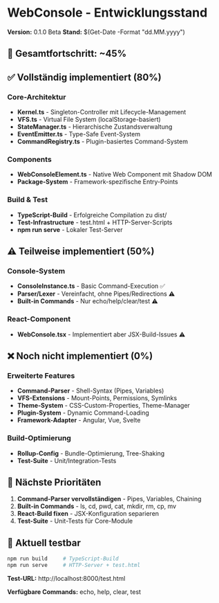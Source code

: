 # WebConsole - Entwicklungsstand

**Version:** 0.1.0 Beta
**Stand:** $(Get-Date -Format "dd.MM.yyyy")

## 🎯 Gesamtfortschritt: ~45%

## ✅ Vollständig implementiert (80%)

### Core-Architektur

- **Kernel.ts** - Singleton-Controller mit Lifecycle-Management
- **VFS.ts** - Virtual File System (localStorage-basiert)
- **StateManager.ts** - Hierarchische Zustandsverwaltung
- **EventEmitter.ts** - Type-Safe Event-System
- **CommandRegistry.ts** - Plugin-basiertes Command-System

### Components

- **WebConsoleElement.ts** - Native Web Component mit Shadow DOM
- **Package-System** - Framework-spezifische Entry-Points

### Build & Test

- **TypeScript-Build** - Erfolgreiche Compilation zu dist/
- **Test-Infrastructure** - test.html + HTTP-Server-Scripts
- **npm run serve** - Lokaler Test-Server

## ⚠️ Teilweise implementiert (50%)

### Console-System

- **ConsoleInstance.ts** - Basic Command-Execution ✅
- **Parser/Lexer** - Vereinfacht, ohne Pipes/Redirections ⚠️
- **Built-in Commands** - Nur echo/help/clear/test ⚠️

### React-Component

- **WebConsole.tsx** - Implementiert aber JSX-Build-Issues ⚠️

## ❌ Noch nicht implementiert (0%)

### Erweiterte Features

- **Command-Parser** - Shell-Syntax (Pipes, Variables)
- **VFS-Extensions** - Mount-Points, Permissions, Symlinks
- **Theme-System** - CSS-Custom-Properties, Theme-Manager
- **Plugin-System** - Dynamic Command-Loading
- **Framework-Adapter** - Angular, Vue, Svelte

### Build-Optimierung

- **Rollup-Config** - Bundle-Optimierung, Tree-Shaking
- **Test-Suite** - Unit/Integration-Tests

## 🚀 Nächste Prioritäten

1. **Command-Parser vervollständigen** - Pipes, Variables, Chaining
2. **Built-in Commands** - ls, cd, pwd, cat, mkdir, rm, cp, mv
3. **React-Build fixen** - JSX-Konfiguration separieren
4. **Test-Suite** - Unit-Tests für Core-Module

## 🧪 Aktuell testbar

```bash
npm run build     # TypeScript-Build
npm run serve     # HTTP-Server + test.html
```

**Test-URL:** http://localhost:8000/test.html

**Verfügbare Commands:** echo, help, clear, test
